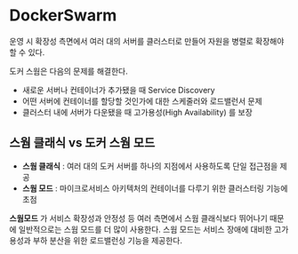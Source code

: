 # DockerSwarm

운영 시 확장성 측면에서 여러 대의 서버를 클러스터로 만들어 자원을 병렬로 확장해야할 수 있다.

도커 스웜은 다음의 문제를 해결한다.
* 새로운 서버나 컨테이너가 추가됐을 때 Service Discovery
* 어떤 서버에 컨테이너를 할당할 것인가에 대한 스케줄러와 로드밸런서 문제
* 클러스터 내에 서버가 다운됐을 때 고가용성(High Availability) 를 보장

## 스웜 클래식 vs 도커 스웜 모드

* **스웜 클래식** : 여러 대의 도커 서버를 하나의 지점에서 사용하도록 단일 접근점을 제공
* **스웜 모드** : 마이크로서비스 아키텍처의 컨테이너를 다루기 위한 클러스터링 기능에 초점

**스웜모드** 가 서비스 확장성과 안정성 등 여러 측면에서 스웜 클래식보다 뛰어나기 때문에 일반적으로는 스웜 모드를 더 많이 사용한다.
스웜 모드는 서비스 장애에 대비한 고가용성과 부하 분산을 위한 로드밸런싱 기능을 제공한다.



